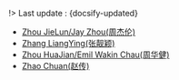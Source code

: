 !> Last update : {docsify-updated}

- [Zhou JieLun/Jay Zhou(周杰伦)](./docs/artists/zhoujielun.md)
- [Zhang LiangYing(张靓颖)](./docs/artists/zhangliangying.md)
- [Zhou HuaJian/Emil Wakin Chau(周华健)](./docs/artists/zhouhuajian.md)
- [Zhao Chuan(赵传)](./docs/artists/zhaochuan.md)